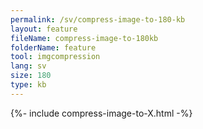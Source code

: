 ```yaml
---
permalink: /sv/compress-image-to-180-kb
layout: feature
fileName: compress-image-to-180kb
folderName: feature
tool: imgcompression
lang: sv
size: 180
type: kb
---
```


{%- include compress-image-to-X.html -%}
